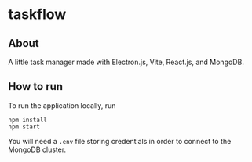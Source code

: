 # taskflow

## About
A little task manager made with Electron.js, Vite, React.js, and MongoDB.

## How to run
To run the application locally, run
```
npm install
npm start
```

You will need a `.env` file storing credentials in order to connect to the MongoDB cluster.

